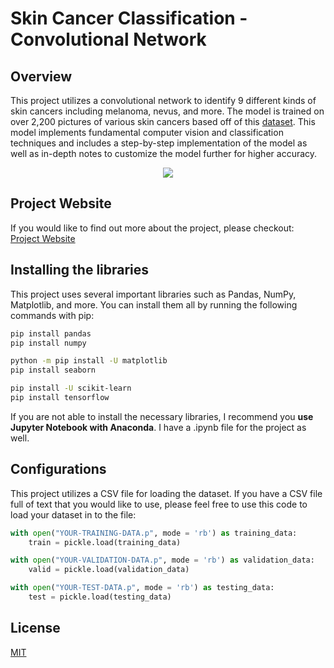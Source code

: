 # Skin Cancer Classification - Convolutional Network

## Overview
This project utilizes a convolutional network to identify 9 different kinds of skin cancers including melanoma, nevus, and more. The model is trained on over 2,200 pictures of various skin cancers based off of this [dataset](https://www.kaggle.com/datasets/nodoubttome/skin-cancer9-classesisic). This model implements fundamental computer vision and classification techniques and includes a step-by-step implementation of the model as well as in-depth notes to customize the model further for higher accuracy.


<div align="center">

<img src="https://user-images.githubusercontent.com/113388793/214178621-3daf9238-cef2-4626-93c1-979e666b87f3.png">

</div>


## Project Website

If you would like to find out more about the project, please checkout: [Project Website](https://www.redaysblog.com/)

## Installing the libraries

This project uses several important libraries such as Pandas, NumPy, Matplotlib, and more. You can install them all by running the following commands with pip:

```bash 
pip install pandas
pip install numpy

python -m pip install -U matplotlib
pip install seaborn

pip install -U scikit-learn
pip install tensorflow

```

If you are not able to install the necessary libraries, I recommend you **use Jupyter Notebook with Anaconda**. I have a .ipynb file for the project as well.


## Configurations

This project utilizes a CSV file for loading the dataset. If you have a CSV file full of text that you would like to use, please feel free to use this code to load your dataset in to the file:


```python
with open("YOUR-TRAINING-DATA.p", mode = 'rb') as training_data:
    train = pickle.load(training_data)

with open("YOUR-VALIDATION-DATA.p", mode = 'rb') as validation_data:
    valid = pickle.load(validation_data)

with open("YOUR-TEST-DATA.p", mode = 'rb') as testing_data:
    test = pickle.load(testing_data)
```


## License

[MIT](https://choosealicense.com/licenses/mit/)
